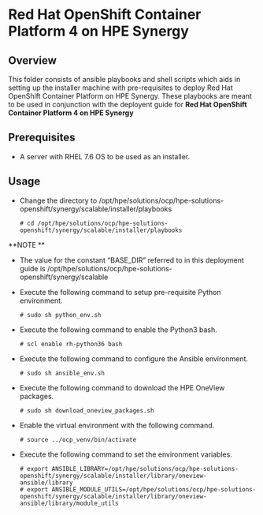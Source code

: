 # Red Hat OpenShift Container Platform 4 on HPE Synergy

## Overview
This folder consists of ansible playbooks and shell scripts which aids in setting up the installer machine with pre-requisites to deploy Red Hat OpenShift Container Platform on HPE Synergy. These playbooks are meant to be used in conjunction with the deployent guide for **Red Hat OpenShift Container Platform 4 on HPE Synergy**

## Prerequisites
- A server with RHEL 7.6 OS to be used as an installer.

## Usage
- Change the directory to /opt/hpe/solutions/ocp/hpe-solutions-openshift/synergy/scalable/installer/playbooks
    ```
    # cd /opt/hpe/solutions/ocp/hpe-solutions-openshift/synergy/scalable/installer/playbooks
    ```

**NOTE **
- The value for the constant “BASE_DIR” referred to in this deployment guide is /opt/hpe/solutions/ocp/hpe-solutions-openshift/synergy/scalable

- Execute the following command to setup pre-requisite Python environment.
    ```
    # sudo sh python_env.sh
    ```
- Execute the following command to enable the Python3 bash. 
    ```
    # scl enable rh-python36 bash
    ```
- Execute the following command to configure the Ansible environment.
    ```
    # sudo sh ansible_env.sh
    ```
- Execute the following command to download the HPE OneView packages. 
    ```
    # sudo sh download_oneview_packages.sh
    ```
- Enable the virtual environment with the following command.
    ```
    # source ../ocp_venv/bin/activate
    ```
- Execute the following command to set the environment variables.
    ```
    # export ANSIBLE_LIBRARY=/opt/hpe/solutions/ocp/hpe-solutions-openshift/synergy/scalable/installer/library/oneview-ansible/library
    # export ANSIBLE_MODULE_UTILS=/opt/hpe/solutions/ocp/hpe-solutions-openshift/synergy/scalable/installer/library/oneview-ansible/library/module_utils
    ```
